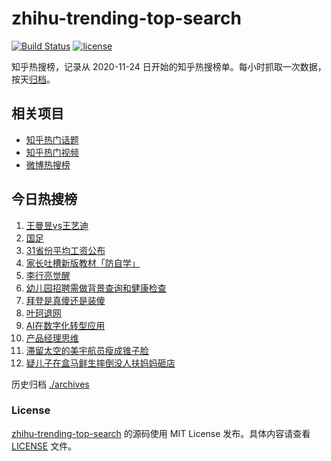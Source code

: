 # zhihu-trending-top-search

[![Build Status](https://github.com/justjavac/zhihu-trending-top-search/workflows/ci/badge.svg?branch=main)](https://github.com/justjavac/zhihu-trending-top-search/actions)
[![license](https://img.shields.io/github/license/justjavac/zhihu-trending-top-search)](https://github.com/justjavac/zhihu-trending-top-search/blob/main/LICENSE)

知乎热搜榜，记录从 2020-11-24 日开始的知乎热搜榜单。每小时抓取一次数据，按天[归档](./archives)。

## 相关项目

- [知乎热门话题](https://github.com/justjavac/zhihu-trending-hot-questions)
- [知乎热门视频](https://github.com/justjavac/zhihu-trending-hot-video)
- [微博热搜榜](https://github.com/justjavac/weibo-trending-hot-search)

## 今日热搜榜

<!-- BEGIN -->
<!-- 最后更新时间 Sat Nov 16 2024 20:16:48 GMT+0800 (China Standard Time) -->

1. [王曼昱vs王艺迪](https://www.zhihu.com/search?q=%E7%8E%8B%E6%9B%BC%E6%98%B1vs%E7%8E%8B%E8%89%BA%E8%BF%AA)
1. [国足](https://www.zhihu.com/search?q=%E5%9B%BD%E8%B6%B3)
1. [31省份平均工资公布](https://www.zhihu.com/search?q=31%E7%9C%81%E4%BB%BD%E5%B9%B3%E5%9D%87%E5%B7%A5%E8%B5%84%E5%85%AC%E5%B8%83)
1. [家长吐槽新版教材「防自学」](https://www.zhihu.com/search?q=%E5%AE%B6%E9%95%BF%E5%90%90%E6%A7%BD%E6%96%B0%E7%89%88%E6%95%99%E6%9D%90%E3%80%8C%E9%98%B2%E8%87%AA%E5%AD%A6%E3%80%8D)
1. [李行亮觉醒](https://www.zhihu.com/search?q=%E6%9D%8E%E8%A1%8C%E4%BA%AE%E8%A7%89%E9%86%92)
1. [幼儿园招聘需做背景查询和健康检查](https://www.zhihu.com/search?q=%E5%B9%BC%E5%84%BF%E5%9B%AD%E6%8B%9B%E8%81%98%E9%9C%80%E5%81%9A%E8%83%8C%E6%99%AF%E6%9F%A5%E8%AF%A2%E5%92%8C%E5%81%A5%E5%BA%B7%E6%A3%80%E6%9F%A5)
1. [拜登是真傻还是装傻](https://www.zhihu.com/search?q=%E6%8B%9C%E7%99%BB%E6%98%AF%E7%9C%9F%E5%82%BB%E8%BF%98%E6%98%AF%E8%A3%85%E5%82%BB)
1. [叶珂退网](https://www.zhihu.com/search?q=%E5%8F%B6%E7%8F%82%E9%80%80%E7%BD%91)
1. [AI在数字化转型应用](https://www.zhihu.com/search?q=AI%E5%9C%A8%E6%95%B0%E5%AD%97%E5%8C%96%E8%BD%AC%E5%9E%8B%E5%BA%94%E7%94%A8)
1. [产品经理思维](https://www.zhihu.com/search?q=%E4%BA%A7%E5%93%81%E7%BB%8F%E7%90%86%E6%80%9D%E7%BB%B4)
1. [滞留太空的美宇航员瘦成锥子脸](https://www.zhihu.com/search?q=%E6%BB%9E%E7%95%99%E5%A4%AA%E7%A9%BA%E7%9A%84%E7%BE%8E%E5%AE%87%E8%88%AA%E5%91%98%E7%98%A6%E6%88%90%E9%94%A5%E5%AD%90%E8%84%B8)
1. [疑儿子在盒马鲜生摔倒没人扶妈妈砸店](https://www.zhihu.com/search?q=%E7%96%91%E5%84%BF%E5%AD%90%E5%9C%A8%E7%9B%92%E9%A9%AC%E9%B2%9C%E7%94%9F%E6%91%94%E5%80%92%E6%B2%A1%E4%BA%BA%E6%89%B6%E5%A6%88%E5%A6%88%E7%A0%B8%E5%BA%97)

<!-- END -->

历史归档 [./archives](./archives)

### License

[zhihu-trending-top-search](https://github.com/justjavac/zhihu-trending-top-search) 的源码使用 MIT License
发布。具体内容请查看 [LICENSE](./LICENSE) 文件。
